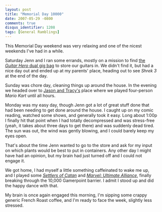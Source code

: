 ```yaml
---
layout: post
title: "Memorial Day 10000"
date: 2007-05-29 -0800
comments: true
disqus_identifier: 1208
tags: [General Ramblings]
---
```

This Memorial Day weekend was very relaxing and one of the nicest
weekends I've had in a while.
 
 Saturday Jenn and I ran some errands, mostly on a mission to find [the
*Guitar Hero* dual gig bag](http://www.redoctane.com/gh2-bag.html) to
store our guitars in. We didn't find it, but had a nice day out and
ended up at my parents' place, heading out to see *Shrek 3* at the end
of the day.
 
 Sunday was chore day, cleaning things up around the house. In the
evening we headed over to [Jason and
Tracy's](http://www.meyercentral.com/) place where we played four-person
*Mario Kart* until all hours.
 
 Monday was my easy day, though Jenn got a lot of great stuff done that
had been needing to get done around the house. I caught up on my comic
reading, watched some shows, and generally took it easy. Long about
1:00p I finally hit that point when I had totally decompressed and was
stress-free (yeah, it takes about three days to get there) and was
suddenly dead tired. The sun was out, the wind was gently blowing, and I
could barely keep my eyes open.
 
 That's about the time Jenn wanted to go to the store and ask for my
input on which plants would be best to put in containers. Any other day
I might have had an opinion, but my brain had just turned off and I
could not engage it.
 
 We got home, I had myself a little something caffeinated to wake me up,
and I played some [*Settlers of
Catan*](http://www.xbox.com/en-US/games/c/catanxboxlivearcade/default.htm)
and [*Marvel: Ultimate
Alliance*](http://www.amazon.com/exec/obidos/ASIN/B000G82KU4/mhsvortex),
finally breaking through the 10,000 Gamerpoint barrier. I admit I stood
up and did the happy dance with that.
 
 My brain is once again engaged this morning, I'm sipping some crappy
generic French Roast coffee, and I'm ready to face the week, slightly
less stressed.
